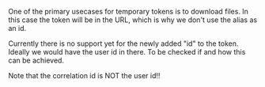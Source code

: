 One of the primary usecases for temporary tokens is to download files.
In this case the token will be in the URL, which is why we don't use the alias as an id. 


Currently there is no support yet for the newly added "id" to the token.
Ideally we would have the user id in there.
To be checked if and how this can be achieved.

Note that the correlation id is NOT the user id!!